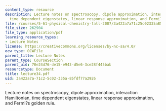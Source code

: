 ```yaml
---
content_type: resource
description: Lecture notes on spectroscopy, dipole approximation, interaction Hamiltonian,
  time dependent eigenstates, linear response approximation, and Fermi?s golden rule.
file: /courses/5-61-physical-chemistry-fall-2007/3a422a7a71c25c02335a85fdf77a2926_lecture34.pdf
file_size: 262904
file_type: application/pdf
learning_resource_types:
- Lecture Notes
license: https://creativecommons.org/licenses/by-nc-sa/4.0/
ocw_type: OCWFile
parent_title: Lecture Notes
parent_type: CourseSection
parent_uid: 70e24d76-de15-e943-d5e6-3ce28f445bab
resourcetype: Document
title: lecture34.pdf
uid: 3a422a7a-71c2-5c02-335a-85fdf77a2926
---
```

Lecture notes on spectroscopy, dipole approximation, interaction Hamiltonian, time dependent eigenstates, linear response approximation, and Fermi?s golden rule.
